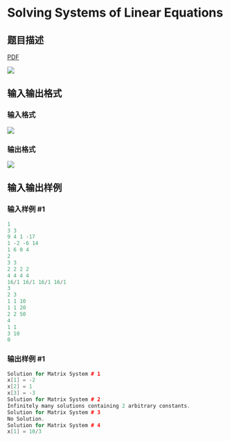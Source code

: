 # Solving Systems of Linear Equations

## 题目描述

[problemUrl]: https://uva.onlinejudge.org/index.php?option=com_onlinejudge&Itemid=8&category=13&page=show_problem&problem=1050

[PDF](https://uva.onlinejudge.org/external/101/p10109.pdf)

![](https://cdn.luogu.com.cn/upload/vjudge_pic/UVA10109/c40c5fec3292d4b864e1947a2cdc2767a21e8d23.png)

## 输入输出格式

### 输入格式

![](https://cdn.luogu.com.cn/upload/vjudge_pic/UVA10109/25775b1d56f0415ce637858e04508c50d1fd7301.png)

### 输出格式

![](https://cdn.luogu.com.cn/upload/vjudge_pic/UVA10109/3ffca79d376e360b04379bcd719148c8df1c3319.png)

## 输入输出样例

### 输入样例 #1

```cpp
1
3 3
9 4 1 -17
1 -2 -6 14
1 6 0 4
2
3 3
2 2 2 2
4 4 4 4
16/1 16/1 16/1 16/1
3
2 3
1 1 10
1 1 20
2 2 50
4
1 1
3 10
0
```


### 输出样例 #1

```cpp
Solution for Matrix System # 1
x[1] = -2
x[2] = 1
x[3] = -3
Solution for Matrix System # 2
Infinitely many solutions containing 2 arbitrary constants.
Solution for Matrix System # 3
No Solution.
Solution for Matrix System # 4
x[1] = 10/3
```


